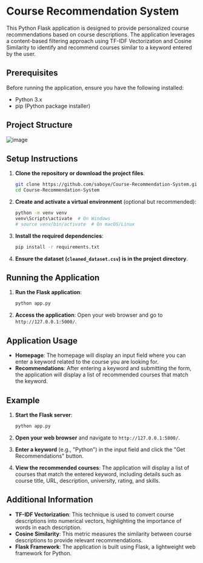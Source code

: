 # Course Recommendation System

This Python Flask application is designed to provide personalized course recommendations based on course descriptions. The application leverages a content-based filtering approach using TF-IDF Vectorization and Cosine Similarity to identify and recommend courses similar to a keyword entered by the user.

## Prerequisites

Before running the application, ensure you have the following installed:
- Python 3.x
- pip (Python package installer)

## Project Structure

![image](https://github.com/user-attachments/assets/9586a2e3-8036-4a94-b183-8f401a254fab)

## Setup Instructions

1. **Clone the repository or download the project files**.
    ```bash
    git clone https://github.com/saboye/Course-Recommendation-System.git
    cd Course-Recommendation-System
    ```

2. **Create and activate a virtual environment** (optional but recommended):
    ```bash
    python -m venv venv
    venv\Scripts\activate  # On Windows
    # source venv/bin/activate  # On macOS/Linux
    ```

3. **Install the required dependencies**:
    ```bash
    pip install -r requirements.txt
    ```

4. **Ensure the dataset (`cleaned_dataset.csv`) is in the project directory**.

## Running the Application

1. **Run the Flask application**:
    ```bash
    python app.py
    ```

2. **Access the application**:
    Open your web browser and go to `http://127.0.0.1:5000/`.

## Application Usage

- **Homepage**: The homepage will display an input field where you can enter a keyword related to the course you are looking for.
- **Recommendations**: After entering a keyword and submitting the form, the application will display a list of recommended courses that match the keyword.

## Example

1. **Start the Flask server**:
    ```bash
    python app.py
    ```

2. **Open your web browser** and navigate to `http://127.0.0.1:5000/`.

3. **Enter a keyword** (e.g., "Python") in the input field and click the "Get Recommendations" button.

4. **View the recommended courses**: The application will display a list of courses that match the entered keyword, including details such as course title, URL, description, university, rating, and skills.

## Additional Information

- **TF-IDF Vectorization**: This technique is used to convert course descriptions into numerical vectors, highlighting the importance of words in each description.
- **Cosine Similarity**: This metric measures the similarity between course descriptions to provide relevant recommendations.
- **Flask Framework**: The application is built using Flask, a lightweight web framework for Python.
